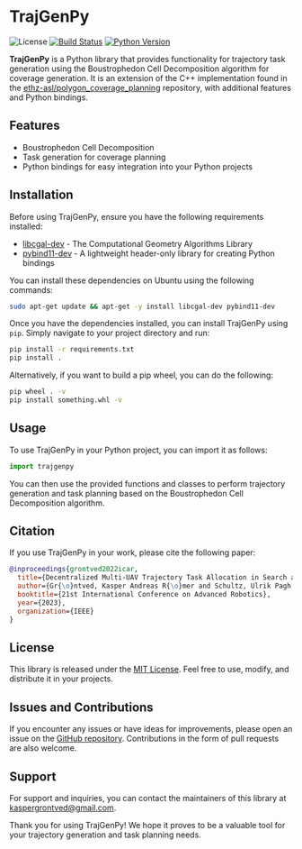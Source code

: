 # TrajGenPy

![License](https://img.shields.io/badge/license-MIT-blue.svg)
[![Build Status](https://github.com/kasperg3/polygon-coverage-planning/actions/workflows/test.yml/badge.svg)](https://github.com/kasperg3/polygon-coverage-planning/actions/workflows/test.yml)
[![Python Version](https://img.shields.io/badge/python-3.10%2B-blue.svg)](https://www.python.org/downloads/)

**TrajGenPy** is a Python library that provides functionality for trajectory task generation using the Boustrophedon Cell Decomposition algorithm for coverage generation. It is an extension of the C++ implementation found in the [ethz-asl/polygon_coverage_planning](https://github.com/ethz-asl/polygon_coverage_planning) repository, with additional features and Python bindings.

## Features

- Boustrophedon Cell Decomposition
- Task generation for coverage planning
- Python bindings for easy integration into your Python projects

## Installation

Before using TrajGenPy, ensure you have the following requirements installed:

- [libcgal-dev](https://www.cgal.org/) - The Computational Geometry Algorithms Library
- [pybind11-dev](https://pybind11.readthedocs.io/en/stable/) - A lightweight header-only library for creating Python bindings

You can install these dependencies on Ubuntu using the following commands:

```bash
sudo apt-get update && apt-get -y install libcgal-dev pybind11-dev
```

Once you have the dependencies installed, you can install TrajGenPy using `pip`. Simply navigate to your project directory and run:

```bash
pip install -r requirements.txt
pip install .
```

Alternatively, if you want to build a pip wheel, you can do the following:

```bash
pip wheel . -v
pip install something.whl -v
```

## Usage

To use TrajGenPy in your Python project, you can import it as follows:

```python
import trajgenpy
```

You can then use the provided functions and classes to perform trajectory generation and task planning based on the Boustrophedon Cell Decomposition algorithm.

## Citation
If you use TrajGenPy in your work, please cite the following paper:

```bibtex
@inproceedings{grontved2022icar,
  title={Decentralized Multi-UAV Trajectory Task Allocation in Search and Rescue Applications},
  author={Gr{\o}ntved, Kasper Andreas R{\o}mer and Schultz, Ulrik Pagh and Christensen, Anders Lyhne},
  booktitle={21st International Conference on Advanced Robotics},
  year={2023},
  organization={IEEE}
}
```

## License

This library is released under the [MIT License](LICENSE). Feel free to use, modify, and distribute it in your projects.

## Issues and Contributions

If you encounter any issues or have ideas for improvements, please open an issue on the [GitHub repository](https://github.com/kasperg3/trajgenpy). Contributions in the form of pull requests are also welcome.

## Support

For support and inquiries, you can contact the maintainers of this library at [kaspergrontved@gmail.com](mailto:kaspergrontved@gmail.com).

Thank you for using TrajGenPy! We hope it proves to be a valuable tool for your trajectory generation and task planning needs.